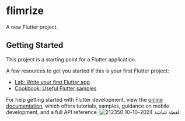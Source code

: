 # flimrize

A new Flutter project.

## Getting Started

This project is a starting point for a Flutter application.

A few resources to get you started if this is your first Flutter project:

- [Lab: Write your first Flutter app](https://docs.flutter.dev/get-started/codelab)
- [Cookbook: Useful Flutter samples](https://docs.flutter.dev/cookbook)

For help getting started with Flutter development, view the
[online documentation](https://docs.flutter.dev/), which offers tutorials,
samples, guidance on mobile development, and a full API reference.
![لقطة شاشة 2024-10-10 212350](https://github.com/user-attachments/assets/7646c638-0ebe-4c0d-8039-1b57a4967e23)
